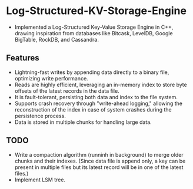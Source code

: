 # Log-Structured-KV-Storage-Engine

* Implemented a Log-Structured Key-Value Storage Engine in C++, drawing inspiration from databases like Bitcask, LevelDB, Google BigTable, RockDB, and Cassandra.

## Features
* Lightning-fast writes by appending data directly to a binary file, optimizing write performance.
* Reads are highly efficient, leveraging an in-memory index to store byte offsets of the latest records in the data file. 
* It is fault-tolerant, persisting both data and index to the file system.
* Supports crash recovery through "write-ahead logging," allowing the reconstruction of the index in case of system crashes during the persistence process.
* Data is stored in multiple chunks for handling large data. 

## TODO
* Write a compaction algorithm (runninh in background) to merge older chunks and their indexes. (Since data file is append only, a key can be present in multiple files but its latest record will be in one of the latest files.)
* Implement LSM tree.
